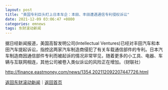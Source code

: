 ```yaml
---
layout: post
title: "美国专利巨头盯上日本车企：本田、丰田遭遇通信专利侵权诉讼"
date: 2021-12-09 03:06:47 +0800
categories: emnews
tags: 东财滚动新闻
---
```


据日经新闻报道，美国高智发明公司(Intellectual Ventures)已经对丰田汽车和本田汽车提起诉讼，指控这两家汽车制造商侵犯了有关车载通信部件的专利。日本汽车制造商因通信部件专利而被起诉的情况非常罕见，随着更多的小工具、电器、车辆与互联网相连，其他公司被卷入类似诉讼的风险正在增加。（财联社）

<http://finance.eastmoney.com/news/1354,202112092207447726.html>

[返回东财滚动新闻](//finews.withounder.com/emnews/)｜[返回首页](//finews.withounder.com/)